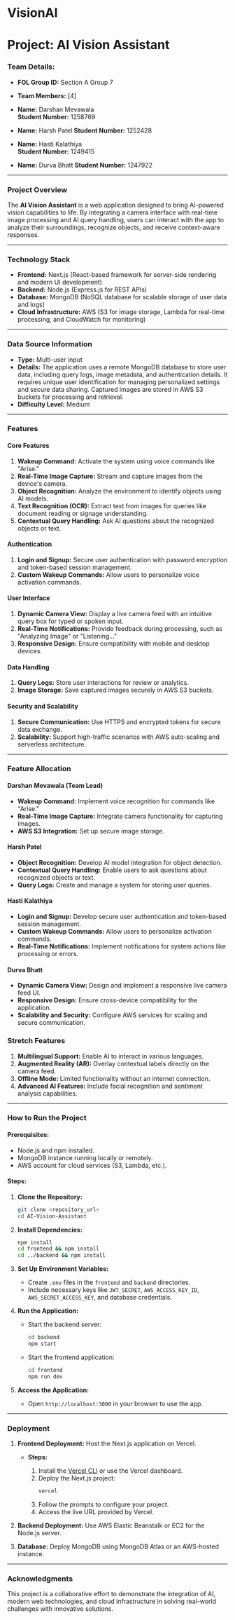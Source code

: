 # VisionAI

# Project: AI Vision Assistant

### **Team Details:**
- **FOL Group ID:** Section A Group 7
- **Team Members:** [4]

- **Name:** Darshan Mevawala  
  **Student Number:** 1258769

- **Name:** Harsh Patel 
  **Student Number:** 1252428

- **Name:** Hasti Kalathiya  
  **Student Number:** 1249415

- **Name:** Durva Bhatt 
  **Student Number:** 1247922

---

### **Project Overview**
The **AI Vision Assistant** is a web application designed to bring AI-powered vision capabilities to life. By integrating a camera interface with real-time image processing and AI query handling, users can interact with the app to analyze their surroundings, recognize objects, and receive context-aware responses. 

---

### **Technology Stack**
- **Frontend:** Next.js (React-based framework for server-side rendering and modern UI development)
- **Backend:** Node.js (Express.js for REST APIs)
- **Database:** MongoDB (NoSQL database for scalable storage of user data and logs)
- **Cloud Infrastructure:** AWS (S3 for image storage, Lambda for real-time processing, and CloudWatch for monitoring)

---

### **Data Source Information**
- **Type:** Multi-user input
- **Details:** The application uses a remote MongoDB database to store user data, including query logs, image metadata, and authentication details. It requires unique user identification for managing personalized settings and secure data sharing. Captured images are stored in AWS S3 buckets for processing and retrieval.  
- **Difficulty Level:** Medium

---

### **Features**
#### **Core Features**
1. **Wakeup Command:** Activate the system using voice commands like "Arise."
2. **Real-Time Image Capture:** Stream and capture images from the device's camera.
3. **Object Recognition:** Analyze the environment to identify objects using AI models.
4. **Text Recognition (OCR):** Extract text from images for queries like document reading or signage understanding.
5. **Contextual Query Handling:** Ask AI questions about the recognized objects or text.

#### **Authentication**
1. **Login and Signup:** Secure user authentication with password encryption and token-based session management.
2. **Custom Wakeup Commands:** Allow users to personalize voice activation commands.

#### **User Interface**
1. **Dynamic Camera View:** Display a live camera feed with an intuitive query box for typed or spoken input.
2. **Real-Time Notifications:** Provide feedback during processing, such as "Analyzing Image" or "Listening..." 
3. **Responsive Design:** Ensure compatibility with mobile and desktop devices.

#### **Data Handling**
1. **Query Logs:** Store user interactions for review or analytics.
2. **Image Storage:** Save captured images securely in AWS S3 buckets.

#### **Security and Scalability**
1. **Secure Communication:** Use HTTPS and encrypted tokens for secure data exchange.
2. **Scalability:** Support high-traffic scenarios with AWS auto-scaling and serverless architecture.

---

### **Feature Allocation**
#### **Darshan Mevawala (Team Lead)**
- **Wakeup Command:** Implement voice recognition for commands like "Arise."
- **Real-Time Image Capture:** Integrate camera functionality for capturing images.
- **AWS S3 Integration:** Set up secure image storage.

#### **Harsh Patel**
- **Object Recognition:** Develop AI model integration for object detection.
- **Contextual Query Handling:** Enable users to ask questions about recognized objects or text.
- **Query Logs:** Create and manage a system for storing user queries.

#### **Hasti Kalathiya**
- **Login and Signup:** Develop secure user authentication and token-based session management.
- **Custom Wakeup Commands:** Allow users to personalize activation commands.
- **Real-Time Notifications:** Implement notifications for system actions like processing or errors.

#### **Durva Bhatt**
- ⁠**Dynamic Camera View:** Design and implement a responsive live camera feed UI.
- ⁠**Responsive Design:** Ensure cross-device compatibility for the application.
- **Scalability and Security:** Configure AWS services for scaling and secure communication.


### **Stretch Features**
1. **Multilingual Support:** Enable AI to interact in various languages.
2. **Augmented Reality (AR):** Overlay contextual labels directly on the camera feed.
3. **Offline Mode:** Limited functionality without an internet connection.
4. **Advanced AI Features:** Include facial recognition and sentiment analysis capabilities.

---

### **How to Run the Project**
#### **Prerequisites:**
- Node.js and npm installed.
- MongoDB instance running locally or remotely.
- AWS account for cloud services (S3, Lambda, etc.).

#### **Steps:**
1. **Clone the Repository:**
   ```bash
   git clone <repository_url>
   cd AI-Vision-Assistant
   ```

2. **Install Dependencies:**
   ```bash
   npm install
   cd frontend && npm install
   cd ../backend && npm install
   ```

3. **Set Up Environment Variables:**
   - Create `.env` files in the `frontend` and `backend` directories.
   - Include necessary keys like `JWT_SECRET`, `AWS_ACCESS_KEY_ID`, `AWS_SECRET_ACCESS_KEY`, and database credentials.

4. **Run the Application:**
   - Start the backend server:
     ```bash
     cd backend
     npm start
     ```
   - Start the frontend application:
     ```bash
     cd frontend
     npm run dev
     ```

5. **Access the Application:**
   - Open `http://localhost:3000` in your browser to use the app.

---

### **Deployment**
1. **Frontend Deployment:** Host the Next.js application on Vercel.
   - **Steps:**
   
     1. Install the [Vercel CLI](https://vercel.com/docs/cli) or use the Vercel dashboard.
     2. Deploy the Next.js project:
        ```bash
        vercel
        ```
     3. Follow the prompts to configure your project.
     4. Access the live URL provided by Vercel.

2. **Backend Deployment:** Use AWS Elastic Beanstalk or EC2 for the Node.js server.
3. **Database:** Deploy MongoDB using MongoDB Atlas or an AWS-hosted instance.

---

### **Acknowledgments**
This project is a collaborative effort to demonstrate the integration of AI, modern web technologies, and cloud infrastructure in solving real-world challenges with innovative solutions.
